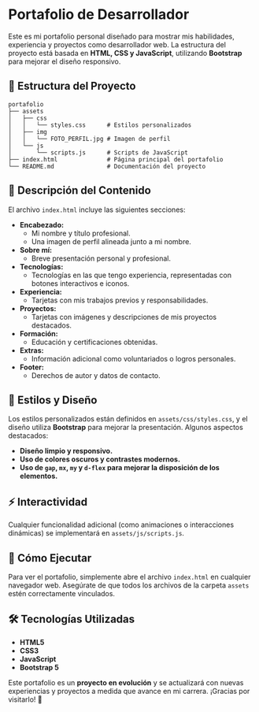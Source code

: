 # Portafolio de Desarrollador

Este es mi portafolio personal diseñado para mostrar mis habilidades, experiencia y proyectos como desarrollador web. La estructura del proyecto está basada en **HTML, CSS y JavaScript**, utilizando **Bootstrap** para mejorar el diseño responsivo.

## 📂 Estructura del Proyecto

```
portafolio
├── assets
│   ├── css
│   │   └── styles.css      # Estilos personalizados
│   ├── img
│   │   └── FOTO_PERFIL.jpg # Imagen de perfil
│   └── js
│       └── scripts.js      # Scripts de JavaScript
├── index.html              # Página principal del portafolio
└── README.md               # Documentación del proyecto
```

## 📌 Descripción del Contenido

El archivo `index.html` incluye las siguientes secciones:

- **Encabezado:**
  - Mi nombre y título profesional.
  - Una imagen de perfil alineada junto a mi nombre.
- **Sobre mí:**
  - Breve presentación personal y profesional.
- **Tecnologías:**
  - Tecnologías en las que tengo experiencia, representadas con botones interactivos e iconos.
- **Experiencia:**
  - Tarjetas con mis trabajos previos y responsabilidades.
- **Proyectos:**
  - Tarjetas con imágenes y descripciones de mis proyectos destacados.
- **Formación:**
  - Educación y certificaciones obtenidas.
- **Extras:**
  - Información adicional como voluntariados o logros personales.
- **Footer:**
  - Derechos de autor y datos de contacto.

## 🎨 Estilos y Diseño

Los estilos personalizados están definidos en `assets/css/styles.css`, y el diseño utiliza **Bootstrap** para mejorar la presentación. Algunos aspectos destacados:

- **Diseño limpio y responsivo.**
- **Uso de colores oscuros y contrastes modernos.**
- **Uso de `gap`, `mx`, `my` y `d-flex` para mejorar la disposición de los elementos.**

## ⚡ Interactividad

Cualquier funcionalidad adicional (como animaciones o interacciones dinámicas) se implementará en `assets/js/scripts.js`.

## 🚀 Cómo Ejecutar

Para ver el portafolio, simplemente abre el archivo `index.html` en cualquier navegador web. Asegúrate de que todos los archivos de la carpeta `assets` estén correctamente vinculados.

## 🛠️ Tecnologías Utilizadas

- **HTML5**
- **CSS3**
- **JavaScript**
- **Bootstrap 5**

Este portafolio es un **proyecto en evolución** y se actualizará con nuevas experiencias y proyectos a medida que avance en mi carrera. ¡Gracias por visitarlo! 🚀
